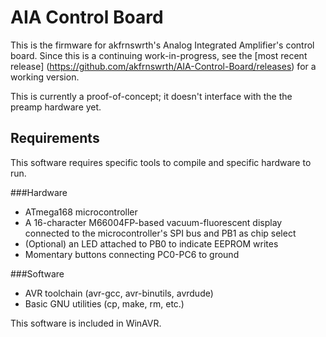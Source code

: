 AIA Control Board
=================

This is the firmware for akfrnswrth's Analog Integrated Amplifier's control board. 
Since this is a continuing work-in-progress, see the 
[most recent release] (https://github.com/akfrnswrth/AIA-Control-Board/releases)
for a working version.

This is currently a proof-of-concept; it doesn't interface with the the
preamp hardware yet.

Requirements
------------

This software requires specific tools to compile and specific hardware to run.

###Hardware

 * ATmega168 microcontroller
 * A 16-character M66004FP-based vacuum-fluorescent display connected to the 
   microcontroller's SPI bus and PB1 as chip select
 * (Optional) an LED attached to PB0 to indicate EEPROM writes
 * Momentary buttons connecting PC0-PC6 to ground

###Software
 * AVR toolchain (avr-gcc, avr-binutils, avrdude)
 * Basic GNU utilities (cp, make, rm, etc.)

This software is included in WinAVR.
